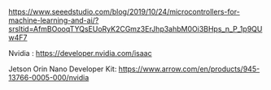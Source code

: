 
https://www.seeedstudio.com/blog/2019/10/24/microcontrollers-for-machine-learning-and-ai/?srsltid=AfmBOooqTYQsEUoRyK2CGmz3ErJhp3ahbM0Oi3BHps_n_P_1p9QUw4F7

Nvidia : https://developer.nvidia.com/isaac

Jetson Orin Nano Developer Kit: https://www.arrow.com/en/products/945-13766-0005-000/nvidia


